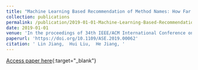 ```yaml
---
title: "Machine Learning Based Recommendation of Method Names: How Far are We"
collection: publications
permalink: /publication/2019-01-01-Machine-Learning-Based-Recommendation-of-Method-Names-How-Far-are-We
date: 2019-01-01
venue: 'In the proceedings of 34th IEEE/ACM International Conference on Automated Software Engineering, ASE 2019, San Diego, CA, USA, November 11-15, 2019'
paperurl: 'https://doi.org/10.1109/ASE.2019.00062'
citation: ' Lin Jiang,  Hui Liu,  He Jiang, '
---
```

[Access paper here](https://doi.org/10.1109/ASE.2019.00062){:target="_blank"}
